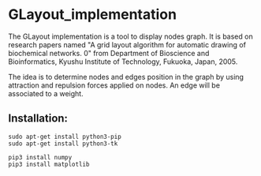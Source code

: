 # GLayout_implementation
The GLayout implementation is a tool to display nodes graph.
It is based on research papers named "A grid layout algorithm for automatic drawing of biochemical networks.
0" from Department of Bioscience and Bioinformatics, Kyushu Institute of Technology, Fukuoka, Japan, 2005.

The idea is to determine nodes and edges position in the graph 
by using attraction and repulsion forces applied on nodes.
An edge will be associated to a weight.

## Installation:

```
sudo apt-get install python3-pip
sudo apt-get install python3-tk
```

```
pip3 install numpy
pip3 install matplotlib
```

